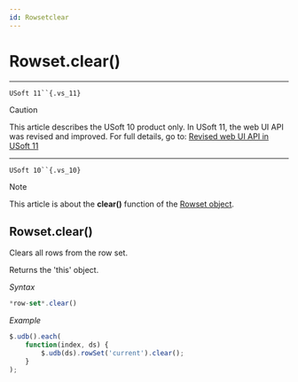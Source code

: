 ```yaml
---
id: Rowsetclear
---
```


# Rowset.clear()



----

`USoft 11``{.vs_11}`

> [!CAUTION]
> This article describes the USoft 10 product only.
> In USoft 11, the web UI API was revised and improved. For full details, go to:
> [Revised web UI API in USoft 11](/docs/Web%20and%20app%20UIs/UDB%20udb/Revised%20web%20UI%20API%20in%20USoft%2011.md)

----

`USoft 10``{.vs_10}`

> [!NOTE]
> This article is about the **clear()** function of the [Rowset object](/docs/Web%20and%20app%20UIs/UDB%20Rowset).

## **Rowset.clear()**

Clears all rows from the row set.

Returns the 'this' object.

*Syntax*

```js
*row-set*.clear()

```

*Example*

```js
$.udb().each(
    function(index, ds) {
        $.udb(ds).rowSet('current').clear();
    }
);

```

 